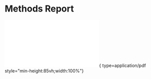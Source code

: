 # Methods Report
![Alt text](Methods_Report.pdf){ type=application/pdf style="min-height:85vh;width:100%"}